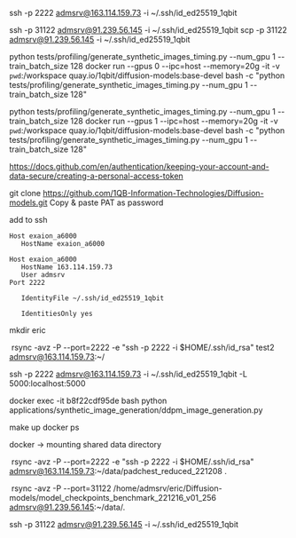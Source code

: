 ssh -p 2222 admsrv@163.114.159.73 -i ~/.ssh/id_ed25519_1qbit


ssh -p 31122 admsrv@91.239.56.145 -i ~/.ssh/id_ed25519_1qbit
scp -p 31122 admsrv@91.239.56.145 -i ~/.ssh/id_ed25519_1qbit 


python tests/profiling/generate_synthetic_images_timing.py --num_gpu 1 --train_batch_size 128
docker run --gpus 0 --ipc=host --memory=20g -it -v `pwd`:/workspace quay.io/1qbit/diffusion-models:base-devel bash -c "python tests/profiling/generate_synthetic_images_timing.py --num_gpu 1 --train_batch_size 128"

python tests/profiling/generate_synthetic_images_timing.py --num_gpu 1 --train_batch_size 128
docker run --gpus 1 --ipc=host --memory=20g -it -v `pwd`:/workspace quay.io/1qbit/diffusion-models:base-devel bash -c "python tests/profiling/generate_synthetic_images_timing.py --num_gpu 1 --train_batch_size 128"


https://docs.github.com/en/authentication/keeping-your-account-and-data-secure/creating-a-personal-access-token

git clone https://github.com/1QB-Information-Technologies/Diffusion-models.git
Copy & paste PAT as password

add to ssh

```
Host exaion_a6000
   HostName exaion_a6000

Host exaion_a6000
   HostName 163.114.159.73
   User admsrv
Port 2222

   IdentityFile ~/.ssh/id_ed25519_1qbit

   IdentitiesOnly yes
```

mkdir eric

 rsync -avz -P --port=2222 -e "ssh -p 2222 -i $HOME/.ssh/id_rsa" test2 admsrv@163.114.159.73:~/


ssh -p 2222 admsrv@163.114.159.73 -i ~/.ssh/id_ed25519_1qbit -L 5000:localhost:5000

docker exec -it b8f22cdf95de bash
python applications/synthetic_image_generation/ddpm_image_generation.py 

make up
docker ps

docker -> mounting shared data directory

 rsync -avz -P --port=2222 -e "ssh -p 2222 -i $HOME/.ssh/id_rsa" admsrv@163.114.159.73:~/data/padchest_reduced_221208 .


 rsync -avz -P --port=31122 /home/admsrv/eric/Diffusion-models/model_checkpoints_benchmark_221216_v01_256 admsrv@91.239.56.145:~/data/. 

ssh -p 31122 admsrv@91.239.56.145 -i ~/.ssh/id_ed25519_1qbit